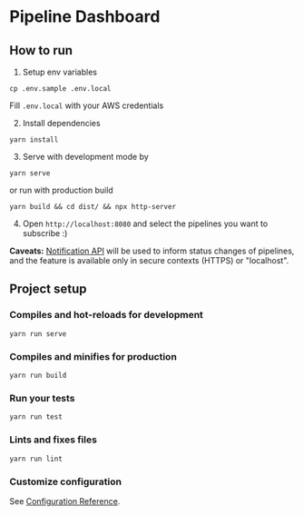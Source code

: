 # Pipeline Dashboard

## How to run

1. Setup env variables
```
cp .env.sample .env.local
```
Fill `.env.local` with your AWS credentials

2. Install dependencies
```
yarn install
```

3. Serve with development mode by
```
yarn serve
```

or run with production build
```
yarn build && cd dist/ && npx http-server
```

4. Open `http://localhost:8080` and select the pipelines you want to subscribe :)

**Caveats:** [Notification API](https://developer.mozilla.org/en-US/docs/Web/API/Notifications_API/Using_the_Notifications_API) will be used to inform status changes of pipelines, and the feature is available only in secure contexts (HTTPS) or "localhost".


## Project setup

### Compiles and hot-reloads for development
```
yarn run serve
```

### Compiles and minifies for production
```
yarn run build
```

### Run your tests
```
yarn run test
```

### Lints and fixes files
```
yarn run lint
```

### Customize configuration
See [Configuration Reference](https://cli.vuejs.org/config/).
